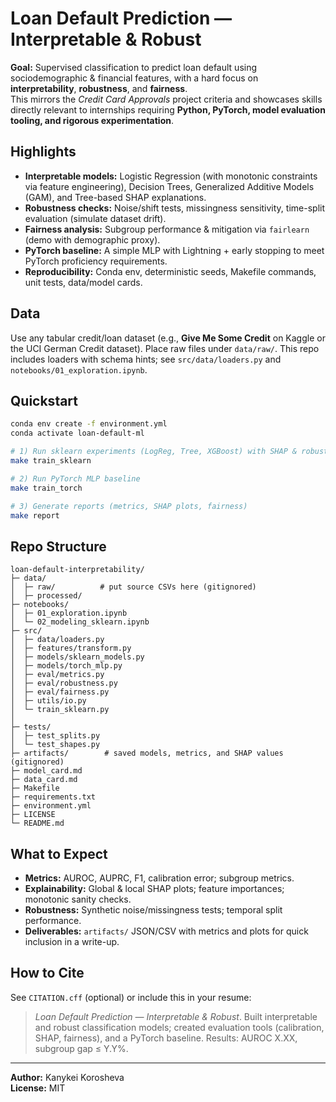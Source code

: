 # Loan Default Prediction — Interpretable & Robust

**Goal:** Supervised classification to predict loan default using sociodemographic & financial features, with a hard focus on **interpretability**, **robustness**, and **fairness**.  
This mirrors the *Credit Card Approvals* project criteria and showcases skills directly relevant to internships requiring **Python, PyTorch, model evaluation tooling, and rigorous experimentation**.

## Highlights
- **Interpretable models:** Logistic Regression (with monotonic constraints via feature engineering), Decision Trees, Generalized Additive Models (GAM), and Tree-based SHAP explanations.
- **Robustness checks:** Noise/shift tests, missingness sensitivity, time-split evaluation (simulate dataset drift).
- **Fairness analysis:** Subgroup performance & mitigation via `fairlearn` (demo with demographic proxy).
- **PyTorch baseline:** A simple MLP with Lightning + early stopping to meet PyTorch proficiency requirements.
- **Reproducibility:** Conda env, deterministic seeds, Makefile commands, unit tests, data/model cards.

## Data
Use any tabular credit/loan dataset (e.g., **Give Me Some Credit** on Kaggle or the UCI German Credit dataset). Place raw files under `data/raw/`. This repo includes loaders with schema hints; see `src/data/loaders.py` and `notebooks/01_exploration.ipynb`.

## Quickstart
```bash
conda env create -f environment.yml
conda activate loan-default-ml

# 1) Run sklearn experiments (LogReg, Tree, XGBoost) with SHAP & robustness
make train_sklearn

# 2) Run PyTorch MLP baseline
make train_torch

# 3) Generate reports (metrics, SHAP plots, fairness)
make report
```

## Repo Structure
```
loan-default-interpretability/
├─ data/
│  ├─ raw/          # put source CSVs here (gitignored)
│  ├─ processed/
├─ notebooks/
│  ├─ 01_exploration.ipynb
│  └─ 02_modeling_sklearn.ipynb
├─ src/
│  ├─ data/loaders.py
│  ├─ features/transform.py
│  ├─ models/sklearn_models.py
│  ├─ models/torch_mlp.py
│  ├─ eval/metrics.py
│  ├─ eval/robustness.py
│  ├─ eval/fairness.py
│  ├─ utils/io.py
│  └─ train_sklearn.py
│
├─ tests/
│  ├─ test_splits.py
│  └─ test_shapes.py
├─ artifacts/        # saved models, metrics, and SHAP values (gitignored)
├─ model_card.md
├─ data_card.md
├─ Makefile
├─ requirements.txt
├─ environment.yml
├─ LICENSE
└─ README.md
```

## What to Expect
- **Metrics:** AUROC, AUPRC, F1, calibration error; subgroup metrics.
- **Explainability:** Global & local SHAP plots; feature importances; monotonic sanity checks.
- **Robustness:** Synthetic noise/missingness tests; temporal split performance.
- **Deliverables:** `artifacts/` JSON/CSV with metrics and plots for quick inclusion in a write-up.

## How to Cite
See `CITATION.cff` (optional) or include this in your resume:
> *Loan Default Prediction — Interpretable & Robust*. Built interpretable and robust classification models; created evaluation tools (calibration, SHAP, fairness), and a PyTorch baseline. Results: AUROC X.XX, subgroup gap ≤ Y.Y%.

---

**Author:** Kanykei Korosheva  
**License:** MIT
